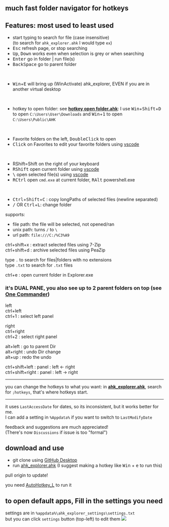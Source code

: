 ## much fast folder navigator for hotkeys
## Features: most used to least used

* start typing to search for file (case insensitive)\
(to search for `ahk_explorer.ahk` I would type `ex`)
* <kbd>Esc</kbd> refresh page, or stop searching
* <kbd>Up</kbd>, <kbd>Down</kbd> works even when selection is grey or when searching
* <kbd>Enter</kbd> go in folder | run file(s)
* <kbd>BackSpace</kbd> go to parent folder

<br>

* <kbd>Win</kbd>+<kbd>E</kbd> will bring up (WinActivate) ahk_explorer, EVEN if you are in another virtual desktop 

<br>

* hotkey to open folder: see **[hotkey open folder.ahk](hotkey%20open%20folder.ahk)**: I use <kbd>Win</kbd>+<kbd>Shift</kbd>+<kbd>D</kbd> to open `C:\Users\User\Downloads` and <kbd>Win</kbd>+<kbd>1</kbd> to open `C:\Users\Public\AHK`

<br>

* Favorite folders on the left, <kbd>DoubleClick</kbd> to open
* <kbd>Click</kbd> on Favorites to edit your favorite folders using [vscode](#to-open-default-apps,-Fill-in-the-settings-you-need)

<br>

* RShift=Shift on the right of your keyboard
* <kbd>RShift</kbd> open current folder using [vscode](#to-open-default-apps,-Fill-in-the-settings-you-need)
* <kbd>\\</kbd> open selected file(s) using [vscode](#to-open-default-apps,-Fill-in-the-settings-you-need)
* <kbd>RCtrl</kbd> open `cmd.exe` at current folder, <kbd>RAlt</kbd> powershell.exe

<br>

* <kbd>Ctrl</kbd>+<kbd>Shift</kbd>+<kbd>C</kbd> : copy longPaths of selected files (newline separated)
* <kbd>/</kbd> OR <kbd>Ctrl</kbd>+<kbd>L</kbd>: change folder


supports:
- file path: the file will be selected, not opened/ran
- unix path: turns `/` to `\` 
- url path: `file:///C:/%C3%A9`


ctrl+shift+x : extract selected files using 
7-Zip\
ctrl+shift+d : archive selected files using PeaZip

type `.` to search for files|folders with no extensions\
type `.txt` to search for `.txt` files

ctrl+e : open current folder in Explorer.exe

### it's DUAL PANE, you also see up to 2 parent folders on top (see [One Commander](https://www.onecommander.com/))

left\
ctrl+left\
ctrl+1 : select left panel

right\
ctrl+right\
ctrl+2 : select right panel


alt+left : go to parent Dir\
alt+right : undo Dir change\
alt+up : redo the undo


ctrl+shift+left : panel : left <- right\
ctrl+shift+right : panel : left -> right
___

you can change the hotkeys to what you want: in **[ahk_explorer.ahk](ahk_explorer.ahk)**, search for `;hotkeys`, that's where hotkeys start.
___

it uses `LastAccessDate` for dates, so its inconsistent, but it works better for me.\
I can add a setting in `%Appdata%` if you want to switch to `LastModifyDate`

feedback and suggestions are much appreciated!\
(There's now `Discussions` if issue is too "formal")

## download and use

* git clone using [GitHub Desktop](https://desktop.github.com)
* run [ahk_explorer.ahk](ahk_explorer.ahk) (I suggest making a hotkey like <kbd>Win</kbd> + <kbd>e</kbd> to run this)

pull origin to update!

you need [AutoHotkey_L](https://www.autohotkey.com/download) to run it

## to open default apps, Fill in the settings you need
settings are in `%appdata%\ahk_explorer_settings\settings.txt`\
but you can click `settings` button (top-left) to edit them
![](https://i.imgur.com/L5uzx8Y.png)
